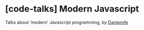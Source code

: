 # [code-talks] Modern Javascript

Talks about 'modern' Javascript programming, by [Daniprofe](mailto:dani@on4u.es)
